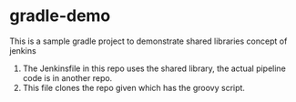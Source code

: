 # gradle-demo

This is a sample gradle project to demonstrate shared libraries concept of jenkins

1. The Jenkinsfile in this repo uses the shared library, the actual pipeline code is in another repo.
2. This file clones the repo given which has the groovy script. 